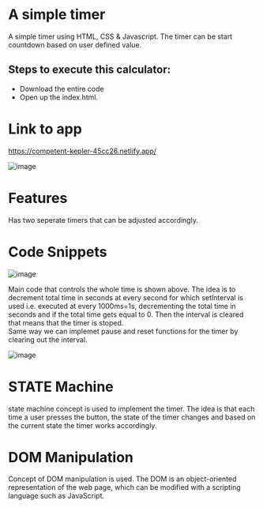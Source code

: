 # A simple timer
 A simple timer using HTML, CSS &amp; Javascript. The timer can be start countdown based on user defined value.

## Steps to execute this calculator:
- Download the entire code 
- Open up the index.html.

# Link to app
https://competent-kepler-45cc26.netlify.app/

![image](https://user-images.githubusercontent.com/82457788/115068865-41f60c00-9f0c-11eb-919c-0e2c7d2db8a5.png)


# Features
Has two seperate timers that can be adjusted accordingly. 

# Code Snippets

![image](https://user-images.githubusercontent.com/82457788/115066145-8bdcf300-9f08-11eb-9f29-23f7cdebfa36.png)

Main code that controls the whole time is shown above. The idea is to decrement total time in seconds at every second for which setInterval is used i.e. executed at every 1000ms=1s, decrementing the total time in seconds and if the total time gets equal to 0. Then the interval is cleared that means that the timer is stoped. <br>
Same way we can implemet pause and reset functions for the timer by clearing out the interval.

![image](https://user-images.githubusercontent.com/82457788/115067447-5e914480-9f0a-11eb-952d-5d3541309ab3.png)

# STATE Machine
state machine concept is used to implement the timer. The idea is that each time a user presses the button, the state of the timer changes and based on the current state the timer works accordingly.

# DOM Manipulation 
Concept of DOM manipulation is used. The DOM is an object-oriented representation of the web page, which can be modified with a scripting language such as JavaScript.
